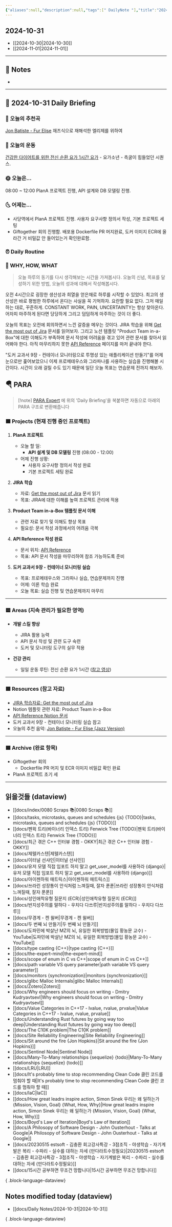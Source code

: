 ```yaml
---
{"aliases":null,"description":null,"tags":[" DailyNote "],"title":"2024-10-31","created":"2024-10-31T17:33:50","updated":"2024-10-31T18:29:26","dg-publish":true,"permalink":"/docs/daily-notes/2024-10-31/","dgPassFrontmatter":true}
---
```



## 2024-10-31

- [[2024-10-30\|2024-10-30]] 
- [[2024-11-01\|2024-11-01]]

---

## 📝 Notes

- 


---

## 📅 2024-10-31 Daily Briefing

### 🎵 오늘의 추천곡

[Jon Batiste - Fur Elise](https://www.youtube.com/watch?v=-5YRhvH6Uys) 재즈식으로 재해석한 엘리제를 위하여

### 🏃 오늘의 운동

[건강한 다이어트를 위한 전신 순환 요가 1시간 요가](https://youtu.be/-wr9G46LUqY?si=FJo_Gkltuf0dlA7F) - 요가소년 - 측굴이 힘들었던 시퀀스.

### 🌞 오늘은...

08:00 ~ 12:00 PlanA 프로젝트 진행, API 설계와 DB 모델링 진행.

### 🌜 어제는...

- 사당역에서 PlanA 프로젝트 진행. 사용자 요구사항 정의서 작성, 기본 프로젝트 세팅
- Giftogether 회의 진행함. 배포용 Dockerfile PR 머지완료, 도커 이미지 ECR에 올라간 거 비밀값 안 들어있는거 확인완료함.

### ⏰ Daily Routine

### 🚀 WHY, HOW, WHAT

> 오늘 하루의 동기를 다시 생각해보는 시간을 가져봅시다. 오늘의 신념, 목표를 달성하기 위한 방법, 오늘의 성과에 대해서 작성해봅시다.

오전 4시간으로 굉장한 생산성과 희열을 얻은채로 하루를 시작할 수 있었다. 최고의 생산성은 바로 평범한 하루에서 온다는 사실을 꼭 기억하자. 요란할 필요 없다. 그저 매일 하는 대로, 꾸준하게. CONSTANT WORK, PAIN, UNCERTAINTY는 항상 찾아온다. 어차피 마주하게 된다면 당당하게 그리고 덤덤하게 마주하는 것이 더 좋다.

오늘의 목표는 오전에 회의하면서 느낀 갈증을 메우는 것이다.  JIRA 학습을 위해  [Get the most out of Jira](https://university.atlassian.com/student/path/815443-get-the-most-out-of-jira) 문서를 읽어보자. 그리고 노션 템플릿 "Product Team in-a-Box"에 대한 이해도가 부족하여 문서 작성에 어려움을 겪고 있어 관련 문서를 찾아서 읽어봐야 한다. 아직 마무리하지 못한 [API Reference](https://www.notion.so/API-Reference-130d998b224080a4883bf3f9076a7ea9?pvs=4) 페이지를 마저 끝내야 한다.

"도커 교과서 9장 - 컨테이너 모니터링으로 투명성 있는 애플리케이션 만들기"를 어제 눈으로만 훑어보았으니 이제 프로메테우스와 그라파나를 사용하는 실습을 진행해볼 시간이다. 시간이 오래 걸릴 수도 있기 때문에 일단 오늘 목표는 연습문제 전까지 해보자.

##  🪂 PARA

> [!note] [PARA Expert](https://chatgpt.com/g/g-46Xrh4MXk-para-expert) 에 위의 'Daily Briefing'을 복붙하면 자동으로 아래의 PARA 구조로 변환해줍니다

### 🟧 Projects (현재 진행 중인 프로젝트)

1. **PlanA 프로젝트**
   - 오늘 할 일: 
     - **API 설계 및 DB 모델링** 진행 (08:00 - 12:00)
   - 어제 진행 상황:
     - 사용자 요구사항 정의서 작성 완료
     - 기본 프로젝트 세팅 완료

2. **JIRA 학습**
   - 자료: [Get the most out of Jira](https://university.atlassian.com/student/path/815443-get-the-most-out-of-jira) 문서 읽기
   - 목표: JIRA에 대한 이해를 높여 프로젝트 관리에 적용

3. **Product Team in-a-Box 템플릿 문서 이해**
   - 관련 자료 찾기 및 이해도 향상 목표
   - 필요성: 문서 작성 과정에서의 어려움 극복

4. **API Reference 작성 완료**
   - 문서 위치: [API Reference](https://www.notion.so/API-Reference-130d998b224080a4883bf3f9076a7ea9?pvs=4)
   - 목표: API 문서 작성을 마무리하여 참조 가능하도록 준비

5. **도커 교과서 9장 - 컨테이너 모니터링 실습**
   - 목표: 프로메테우스와 그라파나 실습, 연습문제까지 진행
   - 어제: 이론 학습 완료
   - 오늘 목표: 실습 진행 및 연습문제까지 마무리

---

### 🟨 Areas (지속 관리가 필요한 영역)

- **개발 스킬 향상**
  - JIRA 활용 능력
  - API 문서 작성 및 관련 도구 숙련
  - 도커 및 모니터링 도구의 실무 적용

- **건강 관리**
  - 일일 운동 루틴: 전신 순환 요가 1시간 ([참고 영상](https://youtu.be/-wr9G46LUqY?si=FJo_Gkltuf0dlA7F))

---

### 🟩 Resources (참고 자료)

- [JIRA 학습자료: Get the most out of Jira](https://university.atlassian.com/student/path/815443-get-the-most-out-of-jira)
- Notion 템플릿 관련 자료: Product Team in-a-Box 
- [API Reference Notion 문서](https://www.notion.so/API-Reference-130d998b224080a4883bf3f9076a7ea9?pvs=4)
- 도커 교과서 9장 - 컨테이너 모니터링 실습 참고
- 오늘의 추천 음악: [Jon Batiste - Fur Elise (Jazz Version)](https://www.youtube.com/watch?v=-5YRhvH6Uys)

---

### 🟦 Archive (완료 항목)

- Giftogether 회의
  - Dockerfile PR 머지 및 ECR 이미지 비밀값 확인 완료
- PlanA 프로젝트 초기 세

---

## 읽을것들 (dataview)

- [[docs/index/0080 Scraps 📚\|0080 Scraps 📚]]
- [[docs/tasks, microtasks, queues and schedules {js} {TODO}\|tasks, microtasks, queues and schedules {js} {TODO}]]
- [[docs/펜윅 트리(바이너리 인덱스 트리) Fenwick Tree {TODO}\|펜윅 트리(바이너리 인덱스 트리) Fenwick Tree {TODO}]]
- [[docs/최근 겪은 C++ 인터뷰 경험 - OKKY\|최근 겪은 C++ 인터뷰 경험 - OKKY]]
- [[docs/제텔카스텐\|제텔카스텐]]
- [[docs/이터널 선샤인\|이터널 선샤인]]
- [[docs/유저 모델 직접 임포트 하지 말고 get_user_model를 사용하라 {django}\|유저 모델 직접 임포트 하지 말고 get_user_model를 사용하라 {django}]]
- [[docs/아이젠하워 매트릭스\|아이젠하워 매트릭스]]
- [[docs/쓰라린 성장통이 안식처럼 느껴질때, 잘자 푼푼\|쓰라린 성장통이 안식처럼 느껴질때, 잘자 푼푼]]
- [[docs/성인애착유형 질문지 (ECR)\|성인애착유형 질문지 (ECR)]]
- [[docs/반지성주의를 말하다 - 우치다 다쓰루\|반지성주의를 말하다 - 우치다 다쓰루]]
- [[docs/무경계 - 켄 윌버\|무경계 - 켄 윌버]]
- [[docs/두 번째 뇌 만들기\|두 번째 뇌 만들기]]
- [[docs/도파민에 박살난 MZ의 뇌, 유일한 회복방법(몰입 황농문 교수) - YouTube\|도파민에 박살난 MZ의 뇌, 유일한 회복방법(몰입 황농문 교수) - YouTube]]
- [[docs/type casting {C++}\|type casting {C++}]]
- [[docs/the-expert-mind\|the-expert-mind]]
- [[docs/scope of enum in C vs C++\|scope of enum in C vs C++]]
- [[docs/path variable VS query parameter\|path variable VS query parameter]]
- [[docs/monitors {synchronization}\|monitors {synchronization}]]
- [[docs/glibc Malloc Internals\|glibc Malloc Internals]]
- [[docs/Zotero\|Zotero]]
- [[docs/Why engineers should focus on writing - Dmitry Kudryavtsevl\|Why engineers should focus on writing - Dmitry Kudryavtsevl]]
- [[docs/Value Categories in C++17 - lvalue, rvalue, prvalue\|Value Categories in C++17 - lvalue, rvalue, prvalue]]
- [[docs/Understanding Rust futures by going way too deep\|Understanding Rust futures by going way too deep]]
- [[docs/The C10K problem\|The C10K problem]]
- [[docs/Site Reliability Engineering\|Site Reliability Engineering]]
- [[docs/Sit around the fire {Jon Hopkins}\|Sit around the fire {Jon Hopkins}]]
- [[docs/Sentinel Node\|Sentinel Node]]
- [[docs/Many-To-Many relationships {sequelize} {todo}\|Many-To-Many relationships {sequelize} {todo}]]
- [[docs/LRU\|LRU]]
- [[docs/It's probably time to stop recommending Clean Code 클린 코드를 멈춰야 할 때\|It's probably time to stop recommending Clean Code 클린 코드를 멈춰야 할 때]]
- [[docs/IaC\|IaC]]
- [[docs/How great leadrs inspire action, Simon Sinek 우리는 왜 일하는가 {Mission, Vision, Goal} {What, How, Why}\|How great leadrs inspire action, Simon Sinek 우리는 왜 일하는가 {Mission, Vision, Goal} {What, How, Why}]]
- [[docs/Boyd's Law of Iteration\|Boyd's Law of Iteration]]
- [[docs/A Philosopy of Software Design - John Ousterhout - Talks at Google\|A Philosopy of Software Design - John Ousterhout - Talks at Google]]
- [[docs/20230515 estsoft - 김충환 회고강사특강 - 3점조직 - 야생학습 - 자기계발은 복리 - 수파리 - 실수를 대하는 자세 {만다라트수정필요}\|20230515 estsoft - 김충환 회고강사특강 - 3점조직 - 야생학습 - 자기계발은 복리 - 수파리 - 실수를 대하는 자세 {만다라트수정필요}]]
- [[docs/15시간 공부하면 무조건 망합니다\|15시간 공부하면 무조건 망합니다]]

{ .block-language-dataview}

## Notes modified today (dataview)

- [[docs/Daily Notes/2024-10-31\|2024-10-31]]

{ .block-language-dataview}
